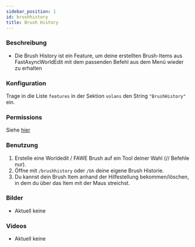 ```yaml
---
sidebar_position: 1
id: brushhistory
title: Brush History
---
```

### Beschreibung
* Die Brush History ist ein Feature, um deine erstellten Brush-Items aus FastAsyncWorldEdit mit dem passenden Befehl aus dem Menü wieder zu erhalten 
### Konfiguration
Trage in die Liste `features` in der Sektion `volans` den String `"BrushHistory"` ein.
### Permissions
Siehe [hier](/docs/Permissions/#brush-history)
### Benutzung
1. Erstelle eine Worldedit / FAWE Brush auf ein Tool deiner Wahl (// Befehle nur).
2. Öffne mit `/brushhistory` oder `/bh` deine eigene Brush Historie.
3. Du kannst dein Brush Item anhand der Hilfestellung bekommen/löschen, in dem du über das Item mit der Maus streichst.
### Bilder
- Aktuell keine
### Videos
- Aktuell keine